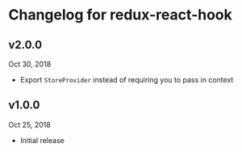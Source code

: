 # Changelog for redux-react-hook

## v2.0.0
Oct 30, 2018
- Export `StoreProvider` instead of requiring you to pass in context

## v1.0.0
Oct 25, 2018
- Initial release